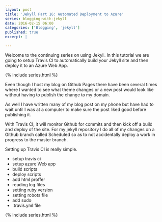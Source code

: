 ```yaml
---
layout: post
title: 'Jekyll Part 16: Automated Deployment to Azure'
series: blogging-with-jekyll 
date: 2016-02-15 06:00
categories: ['Blogging', 'jekyll']
published: true 
excerpt: |

---
```


Welcome to the continuing series on using Jekyll.  In this tutorial we are going to setup Travis CI to automatically build your Jekyll site and then deploy it to an Azure Web App.  

{% include series.html %}

Even though I host my blog on Github Pages there have been several times where I wanted to see what theme changes or a new post would look like without having to publish the change to my domain.

As well I have written many of my blog post on my phone but have had to wait until I was at a computer to make sure the post liked good before publishing it.  

With Travis CI, it will monitor Github for commits and then kick off a build and deploy of the site.  For my jekyll repository I do all of my changes on a Github branch called Scheduled so as to not accidentally deploy a work in progress to the master branch.

Setting up Travis CI is really simple. 

* setup travis ci
* setup azure Web app
* build scripts 
* deploy scripts 
* add html proffer
* reading log  files 
* setting ruby version 
* setting robots file  
* add sudo
*  .travis.yml file
 

 {% include series.html %}
